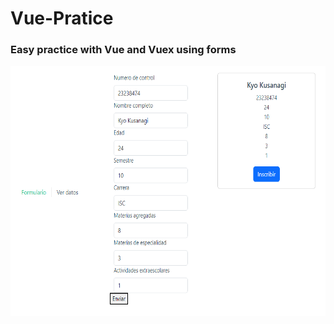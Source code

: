 # Vue-Pratice

### Easy practice with Vue and Vuex using forms

<div align="center">
<img src="https://github.com/RicardoRobledo/Vue-Practice/blob/main/1.png" width="700px" height="400px">
</div>
